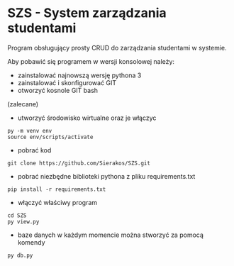 # SZS - System zarządzania studentami

Program obsługujący prosty CRUD do zarządzania studentami w systemie. 

Aby pobawić się programem w wersji konsolowej należy:

- zainstalować najnowszą wersję pythona 3
- zainstalować i skonfigurować GIT
- otworzyć kosnole GIT bash

(zalecane)
- utworzyć środowisko wirtualne oraz je włączyc
```
py -m venv env
source env/scripts/activate
```

- pobrać kod
```
git clone https://github.com/Sierakos/SZS.git
```

- pobrać niezbędne biblioteki pythona z pliku requirements.txt
```
pip install -r requirements.txt
```

- włączyć właściwy program
```
cd SZS
py view.py
```

- baze danych w każdym momencie można stworzyć za pomocą komendy
```
py db.py
```